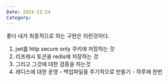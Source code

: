 ```yaml
---
Date: 2024-12-24
Category:
---
```

좋다 내가 최종적으로 하는 구현은 이런것이다.
1. jwt를 http secure only 쿠키에 저장하는 것
2. 리프레시 토큰을 redis에 저장하는 것
3. 그리고 그것에 대한 검증을 하는것
4. 레디스에 대한 운영 - 백업파일을 주기적으로 만들기 - 하루에 한번